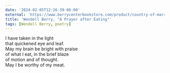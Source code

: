 ```yaml
---
date: '2024-02-05T12:26:39-06:00'
external: 'https://www.berrycenterbookstore.com/product/country-of-marriage/1044' 
title: 'Wendell Berry, "A Prayer after Eating"'
tags: [Wendell Berry, poetry]
---
```


I have taken in the light  
that quickened eye and leaf.  
May my brain be bright with praise  
of what I eat, in the brief blaze  
of motion and of thought.  
May I be worthy of my meat.

